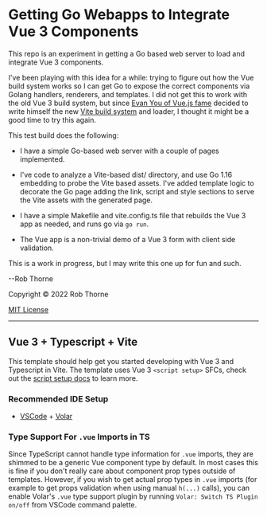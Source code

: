 # Getting Go Webapps to Integrate Vue 3 Components

This repo is an experiment in getting a Go based web server to load and
integrate Vue 3 components.

I've been playing with this idea for a while: trying to figure out how
the Vue build system works so I can get Go to expose the correct components
via Golang handlers, renderers, and templates. I did not get this to
work with the old Vue 3 build system, but since [Evan You of Vue.js fame](https://en.wikipedia.org/wiki/Vue.js#History) decided
to write himself the new [Vite build system](https://vitejs.dev/) and loader, I thought it might
be a good time to try this again.

This test build does the following:

* I have a simple Go-based web server with a couple of pages implemented.

* I've code to analyze a Vite-based dist/ directory, and use Go 1.16 embedding to probe the Vite based assets. I've added template logic to decorate the Go page adding the link, script and style sections to serve the Vite assets with the generated page.

* I have a simple Makefile and vite.config.ts file that rebuilds the Vue 3 app as needed, and runs go via `go run`.

* The Vue app is a non-trivial demo of a Vue 3 form with client side validation.


This is a work in progress, but I may write this one up for fun and such.

--Rob Thorne

Copyright © 2022 Rob Thorne

[MIT License](https://github.com/torenware/git-tooling-for-vue/blob/8999977a5bffb8f0630740220c576b550a7115e9/LICENSE.md)
<hr>

## Vue 3 + Typescript + Vite

This template should help get you started developing with Vue 3 and Typescript in Vite. The template uses Vue 3 `<script setup>` SFCs, check out the [script setup docs](https://v3.vuejs.org/api/sfc-script-setup.html#sfc-script-setup) to learn more.

### Recommended IDE Setup

- [VSCode](https://code.visualstudio.com/) + [Volar](https://marketplace.visualstudio.com/items?itemName=johnsoncodehk.volar)

### Type Support For `.vue` Imports in TS

Since TypeScript cannot handle type information for `.vue` imports, they are shimmed to be a generic Vue component type by default. In most cases this is fine if you don't really care about component prop types outside of templates. However, if you wish to get actual prop types in `.vue` imports (for example to get props validation when using manual `h(...)` calls), you can enable Volar's `.vue` type support plugin by running `Volar: Switch TS Plugin on/off` from VSCode command palette.
